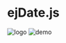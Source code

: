 # ejDate.js
![logo](http://ww4.sinaimg.cn/large/7d528769gw1fa38h6e3zkj20fa0bhq35.jpg)
![demo](http://ww4.sinaimg.cn/large/7d528769gw1fa38upr5gwj20ab0bc0tb.jpg)
